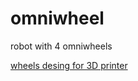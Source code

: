 # omniwheel
robot with 4 omniwheels

[wheels desing for 3D printer](http://www.thingiverse.com/thing:167923)